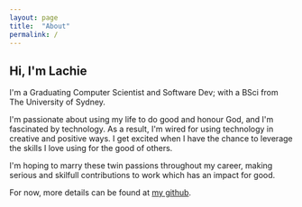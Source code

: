 ```yaml
---
layout: page
title:  "About"
permalink: /
---
```


## Hi, I'm Lachie

I'm a Graduating Computer Scientist and Software Dev; with a BSci
from The University of Sydney.

I'm passionate about using my life to do good and honour God, and I'm
fascinated by technology. As a result, I'm wired for using technology
in creative and positive ways. I get excited when I have the chance to
leverage the skills I love using for the good of others.  

I'm hoping to marry these twin passions throughout my career,
making serious and skilfull contributions to work which has an impact for good.

For now, more details can be found at [my github](https://github.com/lachm99).
